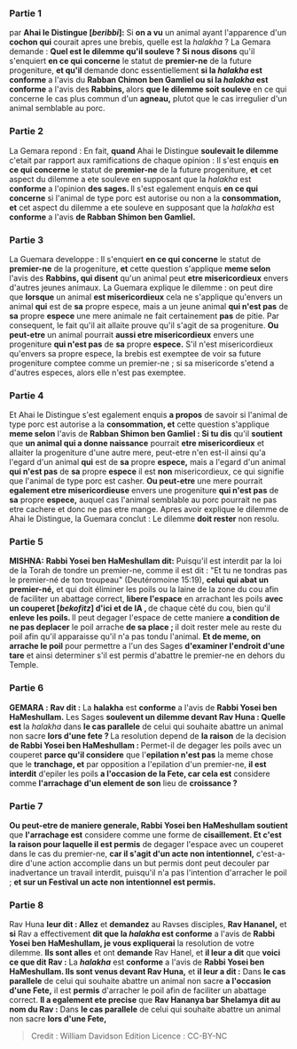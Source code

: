 
### Partie 1
par <b>Ahai le Distingue [<i>beribbi</i>]:</b> Si <b>on a vu</b> un animal ayant l'apparence d'un <b>cochon qui</b> courait apres une brebis, quelle est</b> la <i>halakha</i> ? La Gemara demande : <b>Quel est le dilemme qu'il souleve ? Si nous disons</b> qu'il s'enquiert <b>en ce qui concerne</b> le statut de <b>premier-ne</b> de la future progeniture, <b>et qu'il</b> demande donc essentiellement <b>si la <i>halakha</i> est conforme</b> a l'avis du <b>Rabban Chimon ben Gamliel ou si la <i>halakha</i> est conforme</b> a l'avis des <b>Rabbins, </b> alors <b>que le dilemme soit souleve</b> en ce qui concerne le cas plus commun d'un <b>agneau,</b> plutot que le cas irregulier d'un animal semblable au porc.

### Partie 2
La Gemara repond : En fait, <b>quand</b> Ahai le Distingue <b>soulevait le dilemme</b> c'etait par rapport aux ramifications de chaque opinion : Il s'est enquis <b>en ce qui concerne</b> le statut de <b>premier-ne</b> de la future progeniture, <b>et</b> cet aspect du dilemme a ete souleve en supposant que la <i>halakha</i> est <b>conforme</b> a l'opinion <b>des sages. </b> Il s'est egalement enquis <b>en ce qui concerne</b> si l'animal de type porc est autorise ou non a la <b>consommation, et</b> cet aspect du dilemme a ete souleve en supposant que la <i>halakha</i> est <b>conforme</b> a l'avis <b>de Rabban Shimon ben Gamliel.</b>

### Partie 3
La Guemara developpe : Il s'enquiert <b>en ce qui concerne</b> le statut de <b>premier-ne</b> de la progeniture, <b>et</b> cette question s'applique <b>meme selon</b> l'avis des <b>Rabbins, qui disent</b> qu'un animal peut <b>etre misericordieux</b> envers d'autres jeunes animaux. La Guemara explique le dilemme : on peut dire que <b>lorsque</b> un animal <b>est misericordieux</b> cela ne s'applique qu'envers un animal <b>qui</b> est de <b>sa</b> propre espece,</b> mais a un jeune animal <b>qui n'est pas</b> de <b>sa</b> propre <b>espece</b> une mere animale ne fait certainement <b>pas</b> de pitie. Par consequent, le fait qu'il ait allaite prouve qu'il s'agit de sa progeniture. <b>Ou peut-etre</b> un animal pourrait <b>aussi etre misericordieux</b> envers une progeniture <b>qui n'est pas</b> de <b>sa</b> propre <b>espece.</b> S'il n'est misericordieux qu'envers sa propre espece, la brebis est exemptee de voir sa future progeniture comptee comme un premier-ne ; si sa misericorde s'etend a d'autres especes, alors elle n'est pas exemptee.

### Partie 4
Et Ahai le Distingue s'est egalement enquis <b>a propos</b> de savoir si l'animal de type porc est autorise a la <b>consommation, et</b> cette question s'applique <b>meme selon</b> l'avis de <b>Rabban Shimon ben Gamliel : Si tu dis</b> qu'il <b>soutient</b> que <b>un animal qui a donne naissance</b> pourrait <b>etre misericordieux</b> et allaiter la progeniture d'une autre mere, peut-etre n'en est-il ainsi qu'a l'egard d'un animal <b>qui</b> est de <b>sa</b> propre <b>espece,</b> mais a l'egard d'un animal <b>qui n'est pas</b> de <b>sa</b> propre <b>espece</b> il est <b>non</b> misericordieux, ce qui signifie que l'animal de type porc est casher. <b>Ou peut-etre</b> une mere pourrait <b>egalement etre misericordieuse</b> envers une progeniture <b>qui n'est pas</b> de <b>sa</b> propre <b>espece,</b> auquel cas l'animal semblable au porc pourrait ne pas etre cachere et donc ne pas etre mange. Apres avoir explique le dilemme de Ahai le Distingue, la Guemara conclut : Le dilemme <b>doit rester</b> non resolu.

### Partie 5
<strong>MISHNA:</strong> <b>Rabbi Yosei ben HaMeshullam dit:</b> Puisqu'il est interdit par la loi de la Torah de tondre un premier-ne, comme il est dit : "Et tu ne tondras pas le premier-né de ton troupeau" (Deutéromoine 15:19), <b>celui qui abat un premier-né,</b> et qui doit éliminer les poils ou la laine de la zone du cou afin de faciliter un abattage correct, <b>libere l'espace</b> en arrachant les poils <b>avec un couperet [<i>bekofitz</i>] d'ici et de lA , </b> de chaque cèté du cou, bien qu'il <b>enleve</b> <b>les poils. </b> Il peut degager l'espace de cette maniere <b>a condition de ne pas deplacer</b> le poil arrache <b>de sa place ; </b> il doit rester mele au reste du poil afin qu'il apparaisse qu'il n'a pas tondu l'animal. <b>Et de meme, on arrache le poil</b> pour permettre a l'un des Sages <b>d'examiner l'endroit d'une tare</b> et ainsi determiner s'il est permis d'abattre le premier-ne en dehors du Temple.

### Partie 6
<strong>GEMARA :</strong> <b>Rav dit :</b> La <b>halakha</i></b> est <b>conforme</b> a l'avis de <b>Rabbi Yosei ben HaMeshullam.</b> Les Sages <b>soulevent un dilemme devant Rav Huna : Quelle est</b> la <i>halakha</i> dans <b>le cas parallele</b> de celui qui souhaite abattre un animal non sacre <b>lors d'une fete ? </b> La resolution depend de <b>la raison</b> de la decision <b>de Rabbi Yosei ben HaMeshullam : </b> Permet-il de degager les poils avec un couperet <b>parce qu'il considere</b> que l'<b>epilation n'est pas</b> la meme chose que le <b>tranchage, et</b> par opposition a l'epilation d'un premier-ne, <b>il est interdit</b> d'epiler les poils <b>a l'occasion de la Fete, car cela est</b> considere comme <b>l'arrachage d'un element de son</b> lieu de <b>croissance ? </b>

### Partie 7
<b>Ou peut-etre de maniere generale, Rabbi Yosei ben HaMeshullam soutient</b> que <b>l'arrachage est</b> considere comme une forme de <b>cisaillement. Et c'est la raison pour laquelle il est permis</b> de degager l'espace avec un couperet dans le cas du premier-ne, <b>car il s'agit d'un acte non intentionnel,</b> c'est-a-dire d'une action accomplie dans un but permis dont peut decouler par inadvertance un travail interdit, puisqu'il n'a pas l'intention d'arracher le poil ; <b>et sur un Festival un acte non intentionnel est permis.</b>

### Partie 8
Rav Huna <b>leur dit : Allez</b> et <b>demandez</b> au Ravses disciples, <b>Rav Hananel,</b> et <b>si</b> Rav a effectivement <b>dit que la <i>halakha</i> est conforme</b> a l'avis de <b>Rabbi Yosei ben HaMeshullam, je vous expliquerai</b> la resolution de votre dilemme. <b>Ils sont alles</b> et ont <b>demande</b> Rav Hanel, et <b>il leur a dit</b> que <b>voici ce que dit Rav :</b> La <b><i>halakha</i></b> est <b>conforme</b> a l'avis de <b>Rabbi Yosei ben HaMeshullam. Ils sont venus devant Rav Huna,</b> et <b>il leur a dit :</b> Dans <b>le cas parallele</b> de celui qui souhaite abattre un animal non sacre <b>a l'occasion d'une Fete,</b> il est <b>permis</b> d'arracher le poil afin de faciliter un abattage correct. <b>Il a egalement ete precise</b> que <b>Rav Hananya bar Shelamya dit au nom du Rav :</b> Dans <b>le cas parallele</b> de celui qui souhaite abattre un animal non sacre <b>lors d'une Fete,</b>

>Credit : William Davidson Edition
>Licence : CC-BY-NC